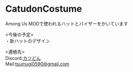 # CatudonCostume
Among Us MODで使われるハットとバイザーをかいています

<今後の予定>  
・新ハットのデザイン  

<連絡先>  
Discord:[カツどん](discordapp.com/users/772014534754959391)  
Mail:tsumugi0590@gmail.com
